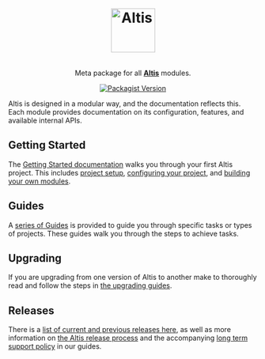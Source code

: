 <h1 align="center"><img src="https://make.hmn.md/altis/Altis-logo.svg" width="89" alt="Altis" /></h1>

<p align="center"><img src="https://www.altis-dxp.com/vendor/altis/documentation/other-docs/assets/banner-welcome.png" alt="" /></p>

<p align="center">Meta package for all <strong><a href="https://altis-dxp.com/">Altis</a></strong> modules.</p>

<p align="center"><a href="https://packagist.org/packages/altis/altis"><img alt="Packagist Version" src="https://img.shields.io/packagist/v/altis/altis.svg"></a></p>

Altis is designed in a modular way, and the documentation reflects this. Each module provides documentation on its configuration, features, and available internal APIs.

## Getting Started

The [Getting Started documentation](https://www.altis-dxp.com/resources/docs/getting-started/) walks you through your first Altis project. This includes [project setup](https://www.altis-dxp.com/resources/docs/getting-started/), [configuring your project](https://www.altis-dxp.com/resources/docs/getting-started/configuration/), and [building your own modules](https://www.altis-dxp.com/resources/docs/getting-started/custom-modules/).

## Guides

A [series of Guides](https://www.altis-dxp.com/resources/docs/guides/) is provided to guide you through specific tasks or types of projects. These guides walk you through the steps to achieve tasks.

## Upgrading

If you are upgrading from one version of Altis to another make to thoroughly read and follow the steps in [the upgrading guides](https://www.altis-dxp.com/resources/docs/guides/upgrading/).

## Releases

There is a [list of current and previous releases here](https://www.altis-dxp.com/resources/releases/), as well as more information on [the Altis release process](https://www.altis-dxp.com/resources/docs/guides/altis-releases/) and the accompanying [long term support policy](https://www.altis-dxp.com/resources/docs/guides/long-term-support/) in our guides.